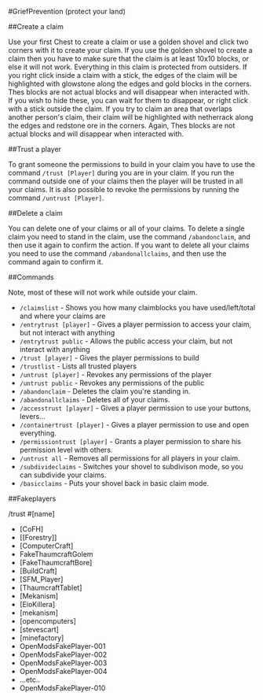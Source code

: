 #GriefPrevention (protect your land)

 

##Create a claim

Use your first Chest to create a claim or use a golden shovel and click two corners with it to create your claim. If you use the golden shovel to create a claim then you have to make sure that the claim is at least 10x10 blocks, or else it will not work. Everything in this claim is protected from outsiders.
If you right click inside a claim with a stick, the edges of the claim will be highlighted with glowstone along the edges and gold blocks in the corners. Thes blocks are not actual blocks and will disappear when interacted with. If you wish to hide these, you can wait for them to disappear, or right click with a stick outside the claim. If you try to claim an area that overlaps another person's claim, their claim will be highlighted with netherrack along the edges and redstone ore in the corners. Again, Thes blocks are not actual blocks and will disappear when interacted with.
 
##Trust a player

To grant someone the permissions to build in your claim you have to use the command ``/trust [Player]`` during you are in your claim. If you run the command outside one of your claims then the player will be trusted in all your claims.
It is also possible to revoke the permissions by running the command ``/untrust [Player]``.
 
##Delete a claim

You can delete one of your claims or all of your claims. To delete a single claim you need to stand in the claim, use the command ``/abandonclaim``, and then use it again to confirm the action. If you want to delete all your claims you need to use the command ``/abandonallclaims``, and then use the command again to confirm it.
  
 
##Commands

Note, most of these will not work while outside your claim.

* ``/claimslist`` - Shows you how many claimblocks you have used/left/total and where your claims are
* ``/entrytrust [player]`` - Gives a player permission to access your claim, but not interact with anything
* ``/entrytrust public`` - Allows the public access your claim, but not interact with anything
* ``/trust [player]`` - Gives the player permissions to build
* ``/trustlist`` - Lists all trusted players
* ``/untrust [player]`` - Revokes any permissions of the player
* ``/untrust public`` - Revokes any permissions of the public
* ``/abandonclaim`` - Deletes the claim you're standing in.
* ``/abandonallclaims`` - Deletes all of your claims.
* ``/accesstrust [player]`` - Gives a player permission to use your buttons, levers...
* ``/containertrust [player]`` - Gives a player permission to use and open everything.
* ``/permissiontrust [player]`` - Grants a player permission to share his permission level with others.
* ``/untrust all`` - Removes all permissions for all players in your claim.
* ``/subdivideclaims`` - Switches your shovel to subdivison mode, so you can subdivide your claims.
* ``/basicclaims`` - Puts your shovel back in basic claim mode.
 
##Fakeplayers

/trust #[name]
 
* [CoFH]
* [[Forestry]]
* [ComputerCraft]
* FakeThaumcraftGolem
* [FakeThaumcraftBore]
* [BuildCraft]
* [SFM_Player]
* [ThaumcraftTablet]
* [Mekanism]
* [EioKillera]
* [mekanism]
* [opencomputers]
* [stevescart]
* [minefactory]
* OpenModsFakePlayer-001
* OpenModsFakePlayer-002
* OpenModsFakePlayer-003
* OpenModsFakePlayer-004
* ...etc..
* OpenModsFakePlayer-010
